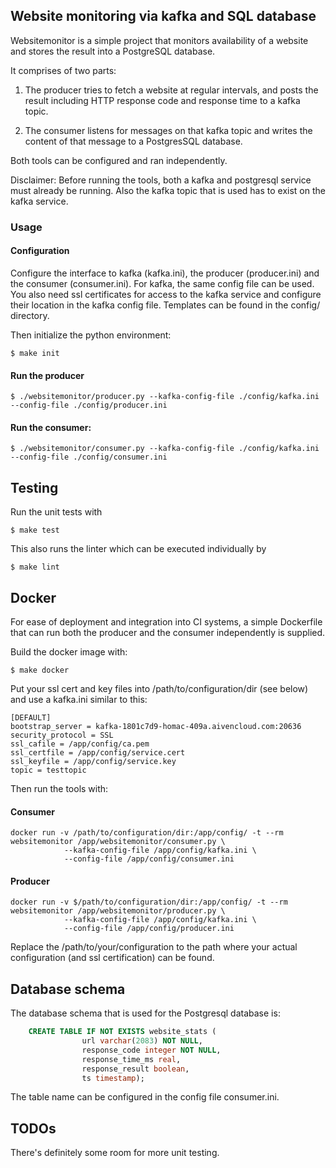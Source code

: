 ## Website monitoring via kafka and SQL database

Websitemonitor is a simple project that monitors availability of a website and stores the result into a PostgreSQL database. 

It comprises of two parts:

  1. The producer tries to fetch a website at regular intervals, and posts the result including HTTP response code and response time to a kafka topic. 

  2. The consumer listens for messages on that kafka topic and writes the content of that message to a PostgresSQL database.

Both tools can be configured and ran independently.

Disclaimer: Before running the tools, both a kafka and postgresql service must already be running. Also the kafka topic that is used has to exist on the kafka service.

### Usage

#### Configuration
Configure the interface to kafka (kafka.ini), the producer (producer.ini) and the consumer (consumer.ini). For kafka, the same config file can be used. You also need ssl certificates for access to the kafka service and configure their location in the kafka config file. Templates can be found in the config/ directory.

Then initialize the python environment:

```console
$ make init
```

#### Run the producer
```console
$ ./websitemonitor/producer.py --kafka-config-file ./config/kafka.ini --config-file ./config/producer.ini
```

#### Run the consumer:

```console
$ ./websitemonitor/consumer.py --kafka-config-file ./config/kafka.ini --config-file ./config/consumer.ini
```

## Testing

Run the unit tests with
```console
$ make test
```

This also runs the linter which can be executed individually by
```console
$ make lint
```

## Docker

For ease of deployment and integration into CI systems, a simple Dockerfile that can run both the producer and the consumer independently is supplied.

Build the docker image with:

```console
$ make docker
```

Put your ssl cert and key files into /path/to/configuration/dir (see below) and use a kafka.ini similar to this:
```
[DEFAULT]
bootstrap_server = kafka-1801c7d9-homac-409a.aivencloud.com:20636
security_protocol = SSL
ssl_cafile = /app/config/ca.pem
ssl_certfile = /app/config/service.cert
ssl_keyfile = /app/config/service.key
topic = testtopic
```

Then run the tools with:

#### Consumer
```console
docker run -v /path/to/configuration/dir:/app/config/ -t --rm websitemonitor /app/websitemonitor/consumer.py \
            --kafka-config-file /app/config/kafka.ini \
            --config-file /app/config/consumer.ini
```

#### Producer
```console
docker run -v $/path/to/configuration/dir:/app/config/ -t --rm websitemonitor /app/websitemonitor/producer.py \
            --kafka-config-file /app/config/kafka.ini \
            --config-file /app/config/producer.ini
```

Replace the /path/to/your/configuration to the path where your actual configuration (and ssl certification) can be found.

## Database schema

The database schema that is used for the Postgresql database is:

```sql
    CREATE TABLE IF NOT EXISTS website_stats (
                url varchar(2083) NOT NULL,
                response_code integer NOT NULL,
                response_time_ms real,
                response_result boolean,
                ts timestamp);
```

The table name can be configured in the config file consumer.ini.

## TODOs

There's definitely some room for more unit testing.
